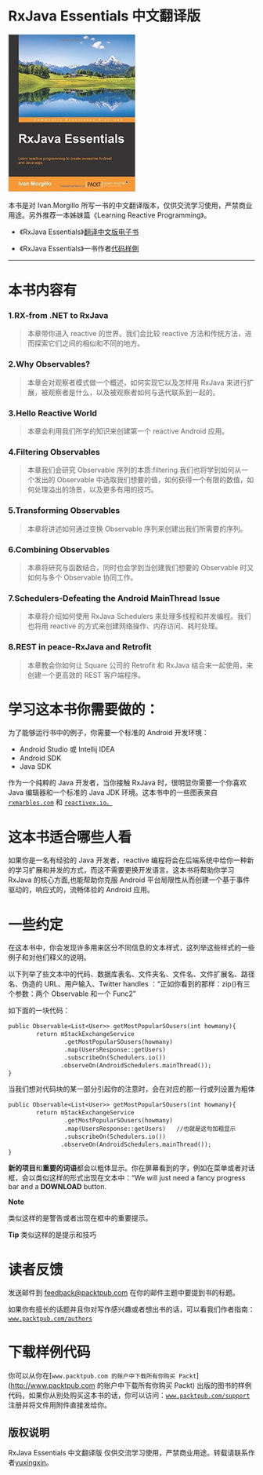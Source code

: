 # RxJava Essentials 中文翻译版

![](img/rxjava.jpg)

本书是对 Ivan.Morgillo 所写一书的中文翻译版本，仅供交流学习使用，严禁商业用途。另外推荐一本姊妹篇《Learning Reactive Programming》。

*   《RxJava Essentials》[翻译中文版电子书](https://www.gitbook.com/book/yuxingxin/rxjava-essentials-cn/)

*   《RxJava Essentials》一书作者[代码样例](https://github.com/hamen/rxjava-essentials)

* * *

# 本书内容有

### **1.RX-from .NET to RxJava**

> 本章带你进入 reactive 的世界。我们会比较 reactive 方法和传统方法，进而探索它们之间的相似和不同的地方。

### **2.Why Observables?**

> 本章会对观察者模式做一个概述，如何实现它以及怎样用 RxJava 来进行扩展，被观察者是什么，以及被观察者如何与迭代联系到一起的。

### **3.Hello Reactive World**

> 本章会利用我们所学的知识来创建第一个 reactive Android 应用。

### **4.Filtering Observables**

> 本章我们会研究 Observable 序列的本质:filtering.我们也将学到如何从一个发出的 Observable 中选取我们想要的值，如何获得一个有限的数值，如何处理溢出的场景，以及更多有用的技巧。

### **5.Transforming Observables**

> 本章将讲述如何通过变换 Observable 序列来创建出我们所需要的序列。

### **6.Combining Observables**

> 本章将研究与函数结合，同时也会学到当创建我们想要的 Observable 时又如何与多个 Observable 协同工作。

### **7.Schedulers-Defeating the Android MainThread Issue**

> 本章将介绍如何使用 RxJava Schedulers 来处理多线程和并发编程。我们也将用 reactive 的方式来创建网络操作、内存访问、耗时处理。

### **8.REST in peace-RxJava and Retrofit**

> 本章教会你如何让 Square 公司的 Retrofit 和 RxJava 结合来一起使用，来创建一个更高效的 REST 客户端程序。

# 学习这本书你需要做的：

为了能够运行书中的例子，你需要一个标准的 Android 开发环境：

*   Android Studio 或 Intellij IDEA
*   Android SDK
*   Java SDK

作为一个纯粹的 Java 开发者，当你接触 RxJava 时，很明显你需要一个你喜欢 Java 编辑器和一个标准的 Java JDK 环境。这本书中的一些图表来自[`rxmarbles.com`](http://rxmarbles.com) 和 [`reactivex.io。`](http://reactivex.io。)

# 这本书适合哪些人看

如果你是一名有经验的 Java 开发者，reactive 编程将会在后端系统中给你一种新的学习扩展和并发的方式，而这不需要更换开发语言。这本书将帮助你学习 RxJava 的核心方面,也能帮助你克服 Android 平台局限性从而创建一个基于事件驱动的，响应式的，流畅体验的 Android 应用。

# 一些约定

在这本书中，你会发现许多用来区分不同信息的文本样式，这列举这些样式的一些例子和对他们释义的说明。

以下列举了些文本中的代码、数据库表名、文件夹名、文件名、文件扩展名、路径名、伪造的 URL、用户输入、Twitter handles ：“正如你看到的那样：zip()有三个参数：两个 Observable 和一个 Func2”

如下面的一块代码：

```
public Observable<List<User>> getMostPopularSOusers(int howmany){
        return mStackExchangeService
                .getMostPopularSOusers(howmany)
                .map(UsersResponse::getUsers)
                .subscribeOn(Schedulers.io())
               .observeOn(AndroidSchedulers.mainThread());
} 
```

当我们想对代码块的某一部分引起你的注意时，会在对应的那一行或列设置为粗体

```
public Observable<List<User>> getMostPopularSOusers(int howmany){
        return mStackExchangeService
                .getMostPopularSOusers(howmany)
                .map(UsersResponse::getUsers)   //也就是这句加粗显示
                .subscribeOn(Schedulers.io())
               .observeOn(AndroidSchedulers.mainThread());
} 
```

**新的项目**和**重要的词语**都会以粗体显示。你在屏幕看到的字，例如在菜单或者对话框，会以类似这样的形式出现在文本中：“We will just need a fancy progress bar and a **DOWNLOAD** button.

**Note**

类似这样的是警告或者出现在框中的重要提示。

**Tip** 类似这样的是提示和技巧

# 读者反馈

发送邮件到 feedback@packtpub.com 在你的邮件主题中要提到书的标题。

如果你有擅长的话题并且你对写作感兴趣或者想出书的话，可以看我们作者指南：[`www.packtpub.com/authors`](http://www.packtpub.com/authors)

# 下载样例代码

你可以从你在[`www.packtpub.com 的账户中下载所有你购买 Packt`](http://www.packtpub.com 的账户中下载所有你购买 Packt) 出版的图书的样例代码，如果你从别处购买这本书的话，你可以访问：[`www.packtpub.com/support`](http://www.packtpub.com/support) 注册并将文件用附件直接发给你。

## 版权说明

RxJava Essentials 中文翻译版 仅供交流学习使用，严禁商业用途。转载请联系作者[yuxingxin](https://github.com/yuxingxin)。